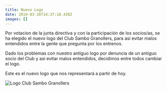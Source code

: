 ```yaml
---
title: Nuevo Logo
date: 2019-03-26T14:37:18.438Z
images: []
---
```

Por votacion de la junta directiva y con la participación de los socios/as, se ha elegido el nuevo logo del Club Sambo Granollers, para asi evitar malos entendidos entre la gente que pregunta por los entrenos.

Dado los problemas con nuestro antiguo logo por denuncia de un antiguo socio del Club y asi evitar malos entendidos, decidimos entre todos cambiar el logo.

Este es el nuevo logo que nos representará a partir de hoy.

![](/media/logo_oficial_club.png "Logo Club Sambo Granollers")
